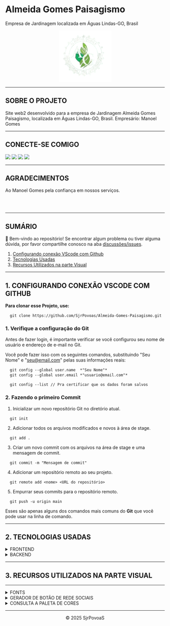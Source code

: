 # Almeida Gomes Paisagismo
Empresa de Jardinagem localizada em Águas Lindas-GO, Brasil

<p align="center">
  <img src="img/logo.png">
</p>

---
## SOBRE O PROJETO
Site web2 desenvolvido para a empresa de Jardinagem Almeida Gomes Paisagismo, localizada em Águas Lindas-GO, Brasil.
Empresário: Manoel Gomes

---
## CONECTE-SE COMIGO
<div>
  <a href="https://www.linkedin.com/in/sjrpovoas" target="_blank"><img src="https://img.shields.io/twitter/follow/sjrpovoas?style=for-the-badge&label=linkedin&labelColor=2196f3&color=2196f3&link=https%3A%2F%2Fwww.x.com%2Fsjrpovoas" target="_blank"></a>
  <a href="https://www.x.com/sjrpovoas" target="_blank"><img src="https://img.shields.io/twitter/follow/sjrpovoas?style=for-the-badge&logo=X&logoSize=250&label=%2F%20Twitter&labelColor=000000&color=000000&cacheSeconds=3600&link=https%3A%2F%2Fx.com%2Fsjrpovoas" target="_blank"></a>
  <a href="https://github.com/SjrPovoas" target="_blank"><img src="https://img.shields.io/twitter/follow/SjrPovoas?style=for-the-badge&logo=github&logoColor=%23ffffffff&logoSize=250&label=github&labelColor=%23666666&color=%23666666&cacheSeconds=3600&link=https%3A%2F%2Fgithub.com%2FSjrPovoas"></a>
  <a href="https://www.instagram.com/silviopovoasjunior" target="_blank"><img src="https://img.shields.io/twitter/follow/silviopovoasjunior?style=for-the-badge&logo=instagram&logoColor=%23ffffffff&logoSize=250&label=instagram&labelColor=%23ff6c3f&color=%23ff6c3f&cacheSeconds=3600&link=https%3A%2F%2Fwww.instagram.com%2Fsilviopovoasjunior" target="_blank"></a>
</div>

---
## AGRADECIMENTOS
Ao Manoel Gomes pela confiança em nossos serviços. 


<br>
<br>

---
## SUMÁRIO
👋 Bem-vindo ao repositório!
Se encontrar algum problema ou tiver alguma dúvida, por favor compartilhe conosco na aba [discussões/issues](https://github.com/SjrPovoas/Almeida-Gomes-Paisagismo/issues).

1. [Configurando conexão VScode com Github](https://github.com/SjrPovoasAlmeida-Gomes-Paisagismo/#1-configurando-conexao-vscode-com-github)
2. [Tecnologias Usadas](https://github.com/SjrPovoas/Almeida-Gomes-Paisagismo/#2-tecnologias-usadas)
3. [Recursos Utilizados na parte Visual](https://github.com/SjrPovoas/Almeida-Gomes-Paisagismo/#3-recursos-utilizados-na-parte-visual)

---
## 1. CONFIGURANDO CONEXÃO VSCODE COM GITHUB

**Para clonar esse Projeto, use:**

```
  git clone https://github.com/SjrPovoas/Almeida-Gomes-Paisagismo.git
```

### 1. Verifique a configuração do Git
Antes de fazer login, é importante verificar se você configurou seu nome de usuário e endereço de e-mail no Git.

Você pode fazer isso com os seguintes comandos, substituindo "Seu Nome" e "seu@email.com" pelas suas informações reais:
```
  git config --global user.name  *"Seu Nome"*
  git config --global user.email *"usuario@email.com"*
```
```
  git config --list // Pra certificar que os dados foram salvos
```

### 2. Fazendo o primeiro Commit

1. Inicializar um novo repositório Git no diretório atual.
```
  git init
```
2. Adicionar todos os arquivos modificados e novos à área de stage.
```
  git add .
```
3. Criar um novo commit com os arquivos na área de stage e uma mensagem de commit.
```
  git commit -m "Mensagem de commit"
```
4. Adicionar um repositório remoto ao seu projeto.
```
  git remote add <nome> <URL do repositório>
```
5. Empurrar seus commits para o repositório remoto.
```
  git push -u origin main
```

Esses são apenas alguns dos comandos mais comuns do **Git** que você pode usar na linha de comando.

---
## 2. TECNOLOGIAS USADAS

<details>
<summary>FRONTEND</summary>
<ul>
<li>HTML</li>
<li>CSS</li>
</ul>
</details>

<details>
<summary>BACKEND</summary>
<ul>
<li>JAVASCRIPT</li>
</ul>
</details>

---
## 3. RECURSOS UTILIZADOS NA PARTE VISUAL

****
<details>
<summary>FONTS</summary>

  - [Google Fonts](https://fonts.google.com/)

</details>

<details>
<summary>GERADOR DE BOTÃO DE REDE SOCIAIS</summary>

  - [Shields.io](https://shields.io/badges)

</details>

<details>
<summary>CONSULTA A PALETA DE CORES</summary>

  - [Paleta de Cores](https://paletadecolores.online/)

</details>

<p>

---
<p align="center">
  &COPY; 2025 SjrPovoaS
</p>
